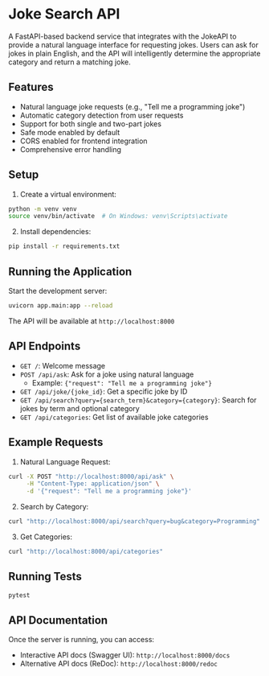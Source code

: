 # Joke Search API

A FastAPI-based backend service that integrates with the JokeAPI to provide a natural language interface for requesting jokes. Users can ask for jokes in plain English, and the API will intelligently determine the appropriate category and return a matching joke.

## Features

- Natural language joke requests (e.g., "Tell me a programming joke")
- Automatic category detection from user requests
- Support for both single and two-part jokes
- Safe mode enabled by default
- CORS enabled for frontend integration
- Comprehensive error handling

## Setup

1. Create a virtual environment:

```bash
python -m venv venv
source venv/bin/activate  # On Windows: venv\Scripts\activate
```

2. Install dependencies:

```bash
pip install -r requirements.txt
```

## Running the Application

Start the development server:

```bash
uvicorn app.main:app --reload
```

The API will be available at `http://localhost:8000`

## API Endpoints

- `GET /`: Welcome message
- `POST /api/ask`: Ask for a joke using natural language
  - Example: `{"request": "Tell me a programming joke"}`
- `GET /api/joke/{joke_id}`: Get a specific joke by ID
- `GET /api/search?query={search_term}&category={category}`: Search for jokes by term and optional category
- `GET /api/categories`: Get list of available joke categories

## Example Requests

1. Natural Language Request:

```bash
curl -X POST "http://localhost:8000/api/ask" \
     -H "Content-Type: application/json" \
     -d '{"request": "Tell me a programming joke"}'
```

2. Search by Category:

```bash
curl "http://localhost:8000/api/search?query=bug&category=Programming"
```

3. Get Categories:

```bash
curl "http://localhost:8000/api/categories"
```

## Running Tests

```bash
pytest
```

## API Documentation

Once the server is running, you can access:

- Interactive API docs (Swagger UI): `http://localhost:8000/docs`
- Alternative API docs (ReDoc): `http://localhost:8000/redoc`
